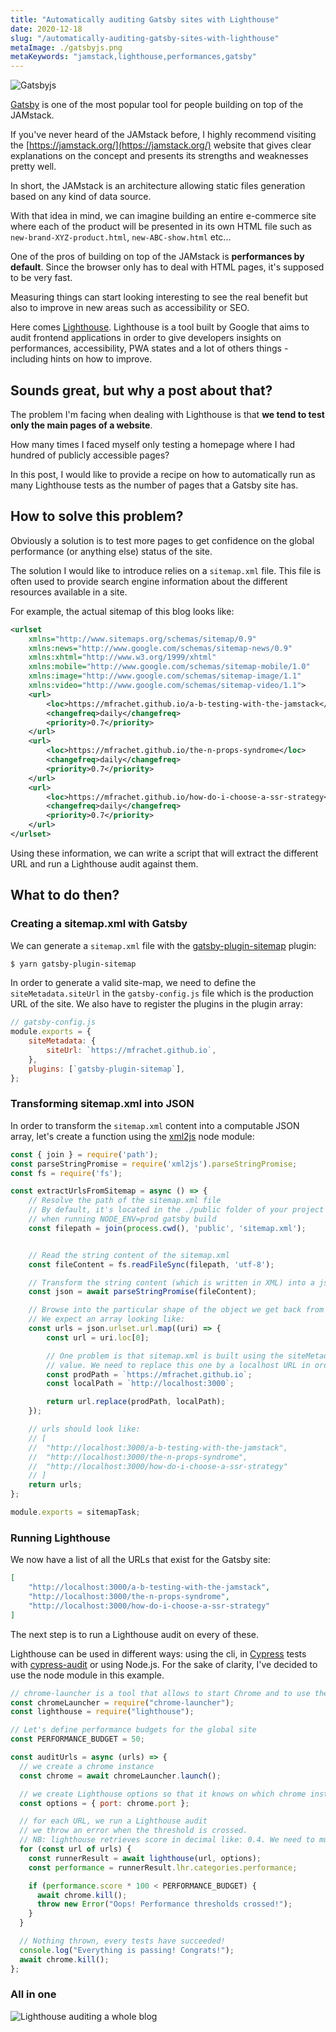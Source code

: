 ```yaml
---
title: "Automatically auditing Gatsby sites with Lighthouse"
date: 2020-12-18
slug: "/automatically-auditing-gatsby-sites-with-lighthouse"
metaImage: ./gatsbyjs.png
metaKeywords: "jamstack,lighthouse,performances,gatsby"
---
```


![Gatsbyjs](./gatsbyjs.png)


[Gatsby](https://www.gatsbyjs.com/) is one of the most popular tool for people building on top of the JAMstack.

If you've never heard of the JAMstack before, I highly recommend visiting the [https://jamstack.org/](https://jamstack.org/) website that gives clear explanations on the concept and presents its strengths and weaknesses pretty well.

In short, the JAMstack is an architecture allowing static files generation based on any kind of data source.

With that idea in mind, we can imagine building an entire e-commerce site where each of the product will be presented in its own HTML file such as `new-brand-XYZ-product.html`, `new-ABC-show.html` etc...

One of the pros of building on top of the JAMstack is **performances by default**. Since the browser only has to deal with HTML pages, it's supposed to be very fast.

Measuring things can start looking interesting to see the real benefit but also to improve in new areas such as accessibility or SEO.

Here comes [Lighthouse](https://developers.google.com/web/tools/lighthouse). Lighthouse is a tool built by Google that aims to audit frontend applications in order to give developers insights on performances, accessibility, PWA states and a lot of others things - including hints on how to improve.

## Sounds great, but why a post about that?

The problem I'm facing when dealing with Lighthouse is that **we tend to test only the main pages of a website**.

How many times I faced myself only testing a homepage where I had hundred of publicly accessible pages?

In this post, I would like to provide a recipe on how to automatically run as many Lighthouse tests as the number of pages that a Gatsby site has.

## How to solve this problem?

Obviously a solution is to test more pages to get confidence on the global performance (or anything else) status of the site.

The solution I would like to introduce relies on a `sitemap.xml` file. This file is often used to provide search engine information about the different resources available in a site. 

For example, the actual sitemap of this blog looks like:

```xml
<urlset
    xmlns="http://www.sitemaps.org/schemas/sitemap/0.9"
    xmlns:news="http://www.google.com/schemas/sitemap-news/0.9"
    xmlns:xhtml="http://www.w3.org/1999/xhtml"
    xmlns:mobile="http://www.google.com/schemas/sitemap-mobile/1.0"
    xmlns:image="http://www.google.com/schemas/sitemap-image/1.1"
    xmlns:video="http://www.google.com/schemas/sitemap-video/1.1">
    <url>
        <loc>https://mfrachet.github.io/a-b-testing-with-the-jamstack</loc>
        <changefreq>daily</changefreq>
        <priority>0.7</priority>
    </url>
    <url>
        <loc>https://mfrachet.github.io/the-n-props-syndrome</loc>
        <changefreq>daily</changefreq>
        <priority>0.7</priority>
    </url>
    <url>
        <loc>https://mfrachet.github.io/how-do-i-choose-a-ssr-strategy</loc>
        <changefreq>daily</changefreq>
        <priority>0.7</priority>
    </url>
</urlset>
```

Using these information, we can write a script that will extract the different URL and run a Lighthouse audit against them.

## What to do then?

### Creating a sitemap.xml with Gatsby

We can generate a `sitemap.xml` file with the [gatsby-plugin-sitemap](https://github.com/gatsbyjs/gatsby/tree/master/packages/gatsby-plugin-sitemap) plugin:

```sh
$ yarn gatsby-plugin-sitemap
```

In order to generate a valid site-map, we need to define the `siteMetadata.siteUrl` in the `gatsby-config.js` file which is the production URL of the site. We also have to register the plugins in the plugin array:

```js
// gatsby-config.js
module.exports = {
    siteMetadata: {
        siteUrl: `https://mfrachet.github.io`,
    },
    plugins: [`gatsby-plugin-sitemap`],
};
```

### Transforming sitemap.xml into JSON

In order to transform the `sitemap.xml` content into a computable JSON array, let's create a function using the [xml2js](https://www.npmjs.com/package/xml2js) node module:

```js
const { join } = require('path');
const parseStringPromise = require('xml2js').parseStringPromise;
const fs = require('fs');

const extractUrlsFromSitemap = async () => {
    // Resolve the path of the sitemap.xml file
    // By default, it's located in the ./public folder of your project
    // when running NODE_ENV=prod gatsby build
    const filepath = join(process.cwd(), 'public', 'sitemap.xml');


    // Read the string content of the sitemap.xml
    const fileContent = fs.readFileSync(filepath, 'utf-8');

    // Transform the string content (which is written in XML) into a json object
    const json = await parseStringPromise(fileContent);

    // Browse into the particular shape of the object we get back from the xml2js library
    // We expect an array looking like:
    const urls = json.urlset.url.map((uri) => {
        const url = uri.loc[0];

        // One problem is that sitemap.xml is built using the siteMetadata.siteUrl
        // value. We need to replace this one by a localhost URL in order to run the test locally
        const prodPath = `https://mfrachet.github.io`;
        const localPath = `http://localhost:3000`;

        return url.replace(prodPath, localPath);
    });

    // urls should look like:
    // [
    //  "http://localhost:3000/a-b-testing-with-the-jamstack",
    //  "http://localhost:3000/the-n-props-syndrome",
    //  "http://localhost:3000/how-do-i-choose-a-ssr-strategy"
    // ]
    return urls;
};

module.exports = sitemapTask;
```

### Running Lighthouse

We now have a list of all the URLs that exist for the Gatsby site:

```json
[
    "http://localhost:3000/a-b-testing-with-the-jamstack",
    "http://localhost:3000/the-n-props-syndrome",
    "http://localhost:3000/how-do-i-choose-a-ssr-strategy"
]
```

The next step is to run a Lighthouse audit on every of these.

Lighthouse can be used in different ways: using the cli, in [Cypress](https://www.cypress.io/) tests with [cypress-audit](https://github.com/mfrachet/cypress-audit) or using Node.js. For the sake of clarity, I've decided to use the node module in this example.

```js
// chrome-launcher is a tool that allows to start Chrome and to use the drive it with the devtools protocol
const chromeLauncher = require("chrome-launcher");
const lighthouse = require("lighthouse");

// Let's define performance budgets for the global site
const PERFORMANCE_BUDGET = 50;

const auditUrls = async (urls) => {
  // we create a chrome instance
  const chrome = await chromeLauncher.launch();

  // we create Lighthouse options so that it knows on which chrome instance it has to connect
  const options = { port: chrome.port };

  // for each URL, we run a Lighthouse audit
  // we throw an error when the threshold is crossed.
  // NB: lighthouse retrieves score in decimal like: 0.4. We need to multiply it by 100 to get a percentage value
  for (const url of urls) {
    const runnerResult = await lighthouse(url, options);
    const performance = runnerResult.lhr.categories.performance;

    if (performance.score * 100 < PERFORMANCE_BUDGET) {
      await chrome.kill();
      throw new Error("Oops! Performance thresholds crossed!");
    }
  }

  // Nothing thrown, every tests have succeeded!
  console.log("Everything is passing! Congrats!");
  await chrome.kill();
};
```

### All in one

![Lighthouse auditing a whole blog](./audit-blog.gif)